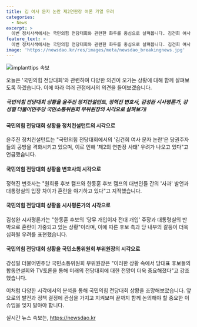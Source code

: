 ```yaml
---
title: 김 여사 문자 논란 제2연판장 여론 가열 우려
categories:
  - News
excerpt: >
  이번 정치사색에서는 국민의힘 전당대회와 관련한 화두를 중심으로 살펴봅니다. 김건희 여사 문자 논란으로 인한 정세와 후보들의 대처, 그리고 민주당의 특검법 처리와 다가오는 전당대회 등 다양한 이슈들이 놓여 있습니다. 특히 한동훈 후보의 주장과 대통령실의 반박, 그리고 후보들 사이의 입장차가 눈에 띕니다. 민주당 내부에서도 이재명 전 대표의 도전과 김두관 전 의원의 출마 의지, 또한 경기도 법인카드 의혹과 해병대원 순직 사건 등 다양한 사안에 대한 관심과 공방이 확산되고 있습니다. 전반적으로 예년보다 뜨거운 정치적 현안들이 집중되어 있는 상황입니다.
feature_text: >
  이번 정치사색에서는 국민의힘 전당대회와 관련한 화두를 중심으로 살펴봅니다. 김건희 여사 문자 논란으로 인한 정세와 후보들의 대처, 그리고 민주당의 특검법 처리와 다가오는 전당대회 등 다양한 이슈들이 놓여 있습니다. 특히 한동훈 후보의 주장과 대통령실의 반박, 그리고 후보들 사이의 입장차가 눈에 띕니다. 민주당 내부에서도 이재명 전 대표의 도전과 김두관 전 의원의 출마 의지, 또한 경기도 법인카드 의혹과 해병대원 순직 사건 등 다양한 사안에 대한 관심과 공방이 확산되고 있습니다. 전반적으로 예년보다 뜨거운 정치적 현안들이 집중되어 있는 상황입니다.
image: 'https://newsdao.kr/res/images/meta/newsdao_breakingnews.jpg'
---
```


<p><img src="https://newsdao.kr/res/images/meta/newsdao_breakingnews.jpg" alt="implanttips 속보" /></p>

<p>오늘은 '국민의힘 전당대회'와 관련하여 다양한 의견이 오가는 상황에 대해 함께 살펴보도록 하겠습니다. 이에 따라 여러 관점에서의 의견을 들어보겠습니다. </p>

<h5>국민의힘 전당대회 상황을 윤주진 정치컨설턴트, 정혁진 변호사, 김성완 시사평론가, 강성필 더불어민주당 국민소통위원회 부위원장의 시각으로 살펴보기!</h5>

<h4>국민의힘 전당대회 상황을 정치컨설턴트의 시각으로</h4>

<p>윤주진 정치컨설턴트는 "국민의힘 전당대회에서의 '김건희 여사 문자 논란'은 당권주자들의 공방을 격화시키고 있으며, 이로 인해 '제2의 연판장 사태' 우려가 나오고 있다"고 언급했습니다.</p>

<h4>국민의힘 전당대회 상황을 변호사의 시각으로</h4>

<p>정혁진 변호사는 "원희룡 후보 캠프와 한동훈 후보 캠프의 대변인들 간의 '사과' 발언과 대통령실의 입장 차이가 혼란을 야기하고 있다"고 지적했습니다.</p>

<h4>국민의힘 전당대회 상황을 시사평론가의 시각으로</h4>

<p>김성완 시사평론가는 "한동훈 후보의 '당무 개입이자 전대 개입' 주장과 대통령실의 반박으로 혼란이 가중되고 있는 상황"이라며, 이에 따른 후보 측과 당 내부의 갈등이 더욱 심화될 우려를 표현했습니다.</p>

<h4>국민의힘 전당대회 상황을 국민소통위원회 부위원장의 시각으로</h4>

<p>강성필 더불어민주당 국민소통위원회 부위원장은 "이러한 상황 속에서 당대표 후보들의 합동연설회와 TV토론을 통해 미래의 전당대회에 대한 전망이 더욱 중요해졌다"고 강조했습니다.</p>

<p>이처럼 다양한 시각에서의 분석을 통해 국민의힘 전당대회 상황을 조망해보았습니다. 앞으로의 발전과 정책 결정에 관심을 가지고 지켜보며 끝까지 함께 논의해야 할 중요한 이슈임을 잊지 말아야 합니다.</p>
실시간 뉴스 속보는, <a href="https://newsdao.kr" rel="dofollow">https://newsdao.kr</a>


